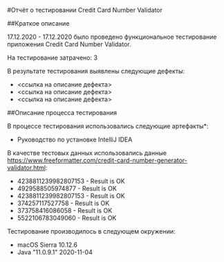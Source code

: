 #Отчёт о тестировании Credit Card Number Validator

##Краткое описание

17.12.2020 - 17.12.2020 было проведено функциональное тестирование приложения Credit Card Number Validator.

На тестирование затрачено: 3

В результате тестирования выявлены следующие дефекты:

* <ссылка на описание дефекта>
* <ссылка на описание дефекта>
* <ссылка на описание дефекта>


##Описание процесса тестирования

В процессе тестирования использовались следующие артефакты*:
* Руководство по установке IntelliJ IDEA

В качестве тестовых данных использовались данные https://www.freeformatter.com/credit-card-number-generator-validator.html:

* 4238811239982807153 - Result is OK
* 4929588505974877 - Result is OK
* 4238811239982807153 - Result is OK
* 374257117527758 - Result is OK
* 373758416086058 - Result is OK
* 5522106783049060 - Result is OK

Тестирование производилось в следующем окружении:

* macOS Sierra 10.12.6
* Java "11.0.9.1" 2020-11-04